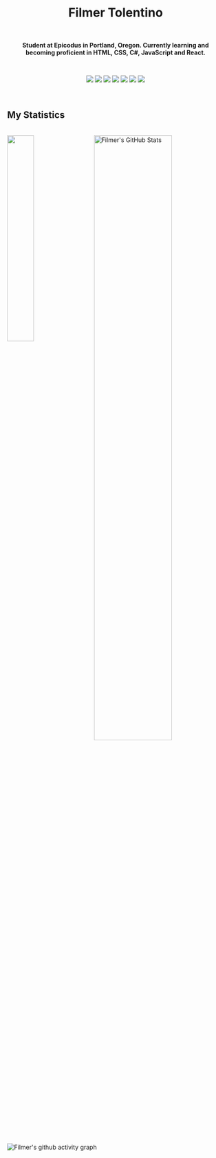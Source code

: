 <h1 align="center">
  <b>Filmer Tolentino</b>
</h1>
<br>
<p align="center"><b>Student at Epicodus in Portland, Oregon. Currently learning and becoming proficient in HTML, CSS, C#, JavaScript and React.</b><p>
  <br>
<p>
<div align="center">
  <img src="https://img.shields.io/badge/-HTML-F0F6FC?style=for-the-badge&logo=html5&logoColor=F0F6FC&labelColor=4EA22F">
  <img src="https://img.shields.io/badge/-CSS-F0F6FC?style=for-the-badge&logo=css3&logoColor=F0F6FC&labelColor=4EA22F">
  <img src="https://img.shields.io/badge/-C Sharp-F0F6FC?style=for-the-badge&logo=csharp&logoColor=F0F6FC&labelColor=4EA22F">
  <img src="https://img.shields.io/badge/-.NET-F0F6FC?style=for-the-badge&logo=dotnet&logoColor=F0F6FC&labelColor=4EA22F">
  <img src="https://img.shields.io/badge/-JavaScript-F0F6FC?style=for-the-badge&logo=javascript&logoColor=F0F6FC&labelColor=4EA22F">
  <img src="https://img.shields.io/badge/-React-F0F6FC?style=for-the-badge&logo=react&logoColor=F0F6FC&labelColor=4EA22F">
  <img src="https://img.shields.io/badge/-GIT-F0F6FC?style=for-the-badge&logo=git&logoColor=F0F6FC&labelColor=4EA22F">
</div>
</p>
<br>

## My Statistics
<br>
<a href="https://github.com/ftolentino/FilmerTolentino">
  <img align="left" img width= 35% src="https://github-readme-stats.vercel.app/api/top-langs/?username=ftolentino&&hide_border=true&title_color=ffffff&text_color=c9cacc&icon_color=2bbc8a&bg_color=0D1117&langs_count=3" />
</a>
<a href="https://github.com/ftolentino/FilmerTolentino">
  <img align="right" img width= 60% src="https://github-readme-streak-stats.herokuapp.com?user=ftolentino&hide_border=true&date_format=n%2Fj%5B%2FY%5D&background=0D1117&border=4EA22F&stroke=4EA22F&ring=4EA22F&fire=DD50AE&currStreakNum=F0F6FC&sideNums=F0F6FC&currStreakLabel=F0F6FC&sideLabels=F0F6FC&dates=4EA22F" alt="Filmer's GitHub Stats" />
</a>

![Filmer's github activity graph](https://activity-graph.herokuapp.com/graph?username=ftolentino&bg_color=0d1117&color=f0f6fc&line=f0f6fc&point=4ea22f&area=true&hide_border=true)
